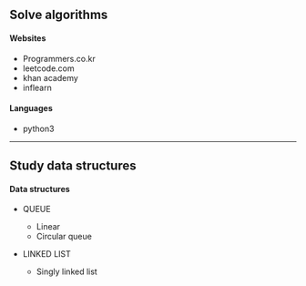 ## Solve algorithms 


#### Websites
* Programmers.co.kr
* leetcode.com
* khan academy
* inflearn

#### Languages
* python3


<hr>


## Study data structures

#### Data structures
 
- QUEUE
  * Linear 
  * Circular queue
  
- LINKED LIST
  * Singly linked list


